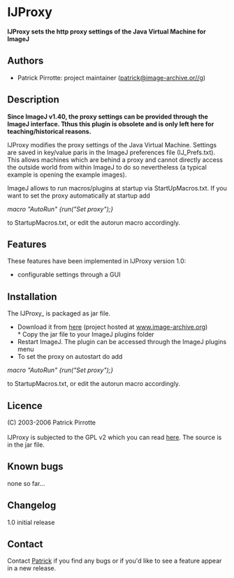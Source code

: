 # IJProxy

**IJProxy sets the http proxy settings of the Java Virtual Machine for
ImageJ**

## Authors

-   Patrick Pirrotte: project maintainer
    ([patrick@image-archive.or//g](mailto://patrick@image-archive.org))

## Description

**Since ImageJ v1.40, the proxy settings can be provided through the
ImageJ interface. Tthus this plugin is obsolete and is only left here
for teaching/historical reasons.**

IJProxy modifies the proxy settings of the Java Virtual Machine.
Settings are saved in key/value paris in the ImageJ preferences file
(IJ_Prefs.txt). This allows machines which are behind a proxy and cannot
directly access the outside world from within ImageJ to do so
nevertheless (a typical example is opening the example images).

ImageJ allows to run macros/plugins at startup via StartUpMacros.txt. If
you want to set the proxy automatically at startup add

*macro \"AutoRun\" {run(\"Set proxy\");}*

to StartupMacros.txt, or edit the autorun macro accordingly.

## Features

These features have been implemented in IJProxy version 1.0:

-   configurable settings through a GUI

## Installation

The IJProxy\_ is packaged as jar file.

-   Download it from
    [here](http://www.image-archive.org/uploads/media/IJProxy_.jar)
    (project hosted at www.image-archive.org)\
    \* Copy the jar file to your ImageJ plugins folder
-   Restart ImageJ. The plugin can be accessed through the ImageJ
    plugins menu
-   To set the proxy on autostart do add

*macro \"AutoRun\" {run(\"Set proxy\");}*

to StartupMacros.txt, or edit the autorun macro accordingly.

## Licence

\(C\) 2003-2006 Patrick Pirrotte\
\
IJProxy is subjected to the GPL v2 which you can read
[here](http://www.gnu.org/licenses/gpl.txt). The source is in the jar
file.

## Known bugs

none so far\...

## Changelog

1.0 initial release

## Contact

Contact [Patrick](mailto://patrick@image-archive.org) if you find any
bugs or if you\'d like to see a feature appear in a new release.
